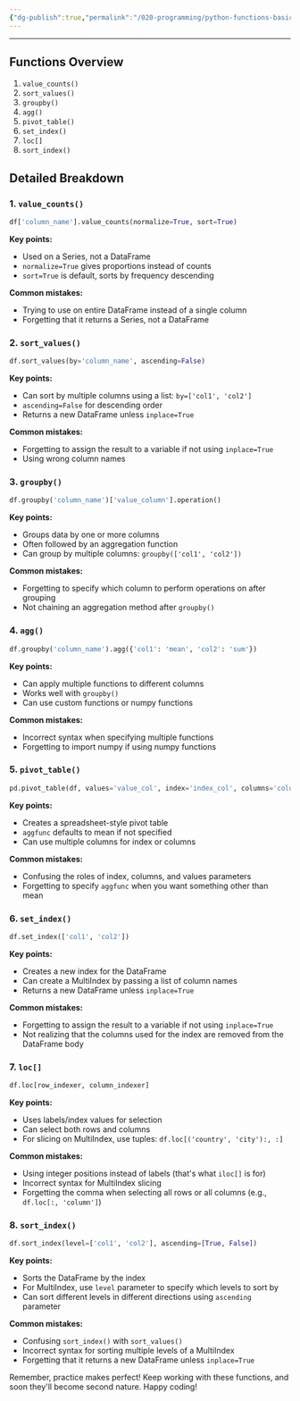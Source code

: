 ```yaml
---
{"dg-publish":true,"permalink":"/020-programming/python-functions-basics/","created":"2025-03-06T13:53:52.000-05:00","updated":"2025-03-09T22:34:40.065-04:00"}
---
```



---

## Functions Overview

1. `value_counts()`
2. `sort_values()`
3. `groupby()`
4. `agg()`
5. `pivot_table()`
6. `set_index()`
7. `loc[]`
8. `sort_index()`

## Detailed Breakdown

### 1. `value_counts()`

```python
df['column_name'].value_counts(normalize=True, sort=True)
```

**Key points:**

- Used on a Series, not a DataFrame
- `normalize=True` gives proportions instead of counts
- `sort=True` is default, sorts by frequency descending

**Common mistakes:**

- Trying to use on entire DataFrame instead of a single column
- Forgetting that it returns a Series, not a DataFrame


### 2. `sort_values()`

```python
df.sort_values(by='column_name', ascending=False)
```

**Key points:**

- Can sort by multiple columns using a list: `by=['col1', 'col2']`
- `ascending=False` for descending order
- Returns a new DataFrame unless `inplace=True`

**Common mistakes:**

- Forgetting to assign the result to a variable if not using `inplace=True`
- Using wrong column names


### 3. `groupby()`

```python
df.groupby('column_name')['value_column'].operation()
```

**Key points:**

- Groups data by one or more columns
- Often followed by an aggregation function
- Can group by multiple columns: `groupby(['col1', 'col2'])`

**Common mistakes:**

- Forgetting to specify which column to perform operations on after grouping
- Not chaining an aggregation method after `groupby()`


### 4. `agg()`

```python
df.groupby('column_name').agg({'col1': 'mean', 'col2': 'sum'})
```

**Key points:**

- Can apply multiple functions to different columns
- Works well with `groupby()`
- Can use custom functions or numpy functions

**Common mistakes:**

- Incorrect syntax when specifying multiple functions
- Forgetting to import numpy if using numpy functions


### 5. `pivot_table()`

```python
pd.pivot_table(df, values='value_col', index='index_col', columns='column_col', aggfunc='mean', fill_value=0)
```

**Key points:**

- Creates a spreadsheet-style pivot table
- `aggfunc` defaults to mean if not specified
- Can use multiple columns for index or columns

**Common mistakes:**

- Confusing the roles of index, columns, and values parameters
- Forgetting to specify `aggfunc` when you want something other than mean


### 6. `set_index()`

```python
df.set_index(['col1', 'col2'])
```

**Key points:**

- Creates a new index for the DataFrame
- Can create a MultiIndex by passing a list of column names
- Returns a new DataFrame unless `inplace=True`

**Common mistakes:**

- Forgetting to assign the result to a variable if not using `inplace=True`
- Not realizing that the columns used for the index are removed from the DataFrame body


### 7. `loc[]`

```python
df.loc[row_indexer, column_indexer]
```

**Key points:**

- Uses labels/index values for selection
- Can select both rows and columns
- For slicing on MultiIndex, use tuples: `df.loc[('country', 'city'):, :]`

**Common mistakes:**

- Using integer positions instead of labels (that's what `iloc[]` is for)
- Incorrect syntax for MultiIndex slicing
- Forgetting the comma when selecting all rows or all columns (e.g., `df.loc[:, 'column']`)


### 8. `sort_index()`

```python
df.sort_index(level=['col1', 'col2'], ascending=[True, False])
```

**Key points:**

- Sorts the DataFrame by the index
- For MultiIndex, use `level` parameter to specify which levels to sort by
- Can sort different levels in different directions using `ascending` parameter

**Common mistakes:**

- Confusing `sort_index()` with `sort_values()`
- Incorrect syntax for sorting multiple levels of a MultiIndex
- Forgetting that it returns a new DataFrame unless `inplace=True`

Remember, practice makes perfect! Keep working with these functions, and soon they'll become second nature. Happy coding!

